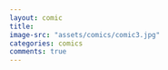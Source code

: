 ```yaml
---
layout: comic
title:
image-src: "assets/comics/comic3.jpg"
categories: comics
comments: true
---
```

